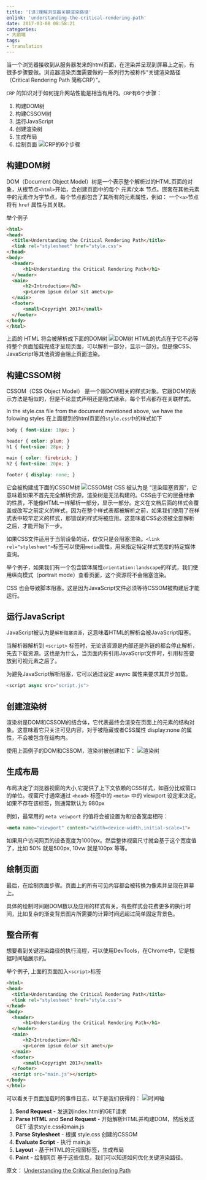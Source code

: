 ```yaml
---
title: '[译]理解浏览器关键渲染路径'
enlink: 'understanding-the-critical-rendering-path'
date: 2017-03-08 08:58:21
categories:
- 大前端
tags:
- translation
---
```

当一个浏览器接收到从服务器发来的html页面，在渲染并呈现到屏幕上之前，有很多步骤要做。浏览器渲染页面需要做的一系列行为被称作“关键渲染路径（Critical Rendering Path 简称CRP）”。

`CRP` 的知识对于如何提升网站性能是相当有用的。`CRP`有6个步骤：
1. 构建DOM树
2. 构建CSSOM树
3. 运行JavaScript
4. 创建渲染树
5. 生成布局
6. 绘制页面
![CRP的6个步骤](http://img.saodiyang.com/FlJb4QEGB2Km-q9PYHMVe4ic37sz.png)

## 构建DOM树

DOM（Document Object Model）树是一个表示整个解析过的HTML页面的对象，从根节点`<html>`开始，会创建页面中的每个 元素/文本 节点。嵌套在其他元素中的元素作为字节点，每个节点都包含了其所有的元素属性，例如： 一个`<a>`节点将有 `href` 属性与其关联。

举个例子
```html
<html>  
<head>  
  <title>Understanding the Critical Rendering Path</title>
  <link rel="stylesheet" href="style.css">
</head>  
<body>  
  <header>
      <h1>Understanding the Critical Rendering Path</h1>
  </header>
  <main>
      <h2>Introduction</h2>
      <p>Lorem ipsum dolor sit amet</p>
  </main>
  <footer>
      <small>Copyright 2017</small>
  </footer>
</body>  
</html>  
```

上面的 HTML 将会被解析成下面的DOM树
![DOM树](http://img.saodiyang.com/Fq6vahHSu_NZGyeWGuhZ8dFmBS0O.png)
HTML的优点在于它不必等待整个页面加载完成才呈现页面，可以解析一部分，显示一部分。但是像CSS、JavaScript等其他资源会阻止页面渲染。
## 构建CSSOM树
CSSOM（CSS Object Model） 是一个跟DOM相关的样式对象。它跟DOM的表示方法是相似的，但是不论显式声明还是隐式继承，每个节点都存在关联样式。

In the style.css file from the document mentioned above, we have the folowing styles
在上面提到的html页面的`style.css`中的样式如下
```css
body { font-size: 18px; }

header { color: plum; }  
h1 { font-size: 28px; }

main { color: firebrick; }  
h2 { font-size: 20px; }

footer { display: none; }  
```
它会被构建成下面的CSSOM树
![CSSOM树](http://img.saodiyang.com/FqMiZIUxvPBV4X-PnDFh6iGrdxy0.png)
CSS 被认为是 “渲染阻塞资源”，它意味着如果不首先完全解析资源，渲染树是无法构建的。CSS由于它的层叠继承的性质，不能像HTML一样解析一部分，显示一部分。定义在文档后面的样式会覆盖或改写之前定义的样式，因为在整个样式表都被解析之前，如果我们使用了在样式表中较早定义的样式，那错误的样式将被应用。这意味着CSS必须被全部解析之后，才能开始下一步。

如果CSS文件适用于当前设备的话，仅仅只是会阻塞渲染。`<link rel="stylesheet">`标签可以使用`media`属性，用来指定特定样式宽度的特定媒体查询。

举个例子，如果我们有一个包含媒体属性`orientation:landscape`的样式，我们使用纵向模式（portrait mode）查看页面，这个资源将不会阻塞渲染。

CSS 也会导致脚本阻塞。这是因为JavaScript文件必须等待CSSOM被构建后才能运行。

## 运行JavaScript
JavaScript被认为是`解析阻塞资源`，这意味着HTML的解析会被JavaScript阻塞。

当解析器解析到 `<script>` 标签时，无论该资源是内部还是外链的都会停止解析，先去下载资源。这也是为什么，当页面内有引用JavaScript文件时，引用标签要放到可视元素之后了。

为避免JavaScript解析阻塞，它可以通过设定 async 属性来要求其异步加载。
```JavaScript
<script async src="script.js">
```
## 创建渲染树
渲染树是DOM和CSSOM的结合体，它代表最终会渲染在页面上的元素的结构对象。这意味着它只关注可见内容，对于被隐藏或者CSS属性 display:none 的属性，不会被包含在结构内。

使用上面例子的DOM和CSSOM，渲染树被创建如下：
![渲染树](http://img.saodiyang.com/FvhQ0k653cDvORFIiEbYxufNjZa4.png)

## 生成布局

布局决定了浏览器视窗的大小,它提供了上下文依赖的CSS样式，如百分比或窗口的单位。视窗尺寸通常通过 `<head>` 标签中的 `<meta>` 中的 viewport 设定来决定。如果不存在该标签，则通常默认为 980px

例如，最常用的 `meta veiwport` 的值将会被设置为和设备宽度相符：
```HTML
<meta name="viewport" content="width=device-width,initial-scale=1">  
```
如果用户访问网页的设备宽度为1000px。然后整体视窗尺寸就会基于这个宽度值了，比如 50% 就是500px, 10vw 就是100px 等等。

## 绘制页面
最后，在绘制页面步骤。页面上的所有可见内容都会被转换为像素并呈现在屏幕上。

具体的绘制时间跟DOM数以及应用的样式有关。有些样式会花费更多的执行时间，比如复杂的渐变背景图片所需要的计算时间远超过简单固定背景色。

## 整合所有
想要看到关键渲染路径的执行流程，可以使用DevTools，在Chrome中，它是根据时间轴展示的。

举个例子, 上面的页面加入`<script>`标签
```html
<html>  
<head>  
  <title>Understanding the Critical Rendering Path</title>
  <link rel="stylesheet" href="style.css">
</head>  
<body>  
  <header>
      <h1>Understanding the Critical Rendering Path</h1>
  </header>
  <main>
      <h2>Introduction</h2>
      <p>Lorem ipsum dolor sit amet</p>
  </main>
  <footer>
      <small>Copyright 2017</small>
  </footer>
  <script src="main.js"></script>
</body>  
</html>  
```
可以看关于页面加载时的事件日志，以下是我们获得的：
![时间轴](http://img.saodiyang.com/Fro6Rduywm-txP3EEtak-E5T826l.png)
1. **Send Request** - 发送到index.html的GET请求
2. **Parse HTML** and **Send Request** - 开始解析HTML并构建DOM，然后发送 GET 请求style.css和main.js
3. **Parse Stylesheet** - 根据 style.css 创建的CSSOM
4. **Evaluate Script** - 执行 main.js
5. **Layout** - 基于HTML的元视窗标签，生成布局
6. **Paint** - 绘制网页
基于这些信息，我们可以知道如何优化关键渲染路径。

原文： [Understanding the Critical Rendering Path](https://bitsofco.de/understanding-the-critical-rendering-path/)
